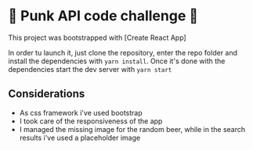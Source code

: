 # :beers: Punk API code challenge :beers:

This project was bootstrapped with [Create React App]

In order tu launch it, just clone the repository, enter the repo folder and install the dependencies with
```yarn install```.
Once it's done with the dependencies  start the dev server with ```yarn start```

## Considerations

- As css framework i've used bootstrap
- I took care of the responsiveness of the app
- I managed the missing image for the random beer, while in the search results i've used a placeholder image
